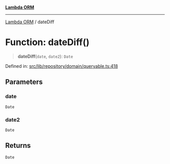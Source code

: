 [**Lambda ORM**](../README.md)

***

[Lambda ORM](../README.md) / dateDiff

# Function: dateDiff()

> **dateDiff**(`date`, `date2`): `Date`

Defined in: [src/lib/repository/domain/queryable.ts:418](https://github.com/lambda-orm/lambdaorm-base/blob/5f10bdc7d0f008296efbcbe89bc2bf1ed03aaaef/src/lib/repository/domain/queryable.ts#L418)

## Parameters

### date

`Date`

### date2

`Date`

## Returns

`Date`
